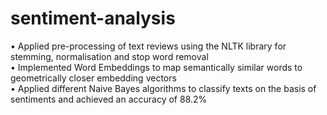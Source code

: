 # sentiment-analysis
•	Applied pre-processing of text reviews using the NLTK library for stemming, normalisation and stop word removal<br>
•	Implemented Word Embeddings to map semantically similar words to geometrically closer embedding vectors<br>
•	Applied different Naive Bayes algorithms to classify texts on the basis of sentiments and achieved an accuracy of 88.2%<br>
